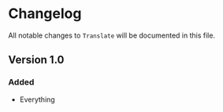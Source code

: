 # Changelog

All notable changes to `Translate` will be documented in this file.

## Version 1.0

### Added
- Everything
